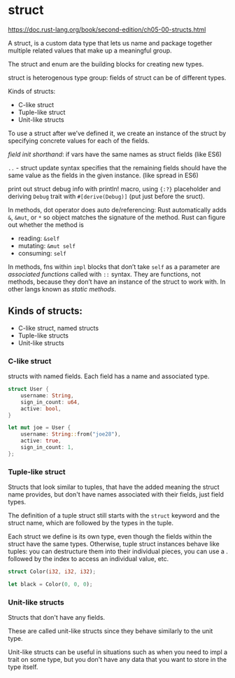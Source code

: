 # struct
https://doc.rust-lang.org/book/second-edition/ch05-00-structs.html

A struct, is a custom data type that lets us name and package together multiple 
related values that make up a meaningful group.

The struct and enum are the building blocks for creating new types.

struct is heterogenous type group: fields of struct can be of different types.

Kinds of structs:
- C-like struct
- Tuple-like struct
- Unit-like structs


To use a struct after we’ve defined it, we create an instance of
the struct by specifying concrete values for each of the fields.

*field init shorthand*: if vars have the same names as struct fields (like ES6)

`..` - struct update syntax specifies that the remaining fields should have
the same value as the fields in the given instance. (like spread in ES6)

print out struct debug info with println! macro, using `{:?}` placeholder and 
  deriving `Debug` trait with `#[derive(Debug)]` (put just before the sruct).

In methods, dot operator does auto de/referencing: Rust automatically adds 
  `&`, `&mut`, or `*` so object matches the signature of the method.
  Rust can figure out whether the method is
  - reading: `&self`
  - mutating: `&mut self`
  - consuming: `self`

In methods, fns within `impl` blocks that don’t take `self` as a parameter
  are *associated functions* called with `::` syntax. They are functions, not 
  methods, because they don’t have an instance of the struct to work with.
  In other langs known as *static methods*.

## Kinds of structs:
- C-like struct, named structs
- Tuple-like structs
- Unit-like structs


### C-like struct
structs with named fields. Each field has a name and associated type.

```rust
struct User {
    username: String,
    sign_in_count: u64,
    active: bool,
}

let mut joe = User {
    username: String::from("joe28"),
    active: true,
    sign_in_count: 1,
};
```

### Tuple-like struct
Structs that look similar to tuples, that have the added meaning the struct name 
provides, but don't have names associated with their fields, just field types.

The definition of a tuple struct still starts with the `struct` keyword and the 
struct name, which are followed by the types in the tuple.

Each struct we define is its own type, even though the fields within the struct 
have the same types. Otherwise, tuple struct instances behave like tuples:
you can destructure them into their individual pieces,
you can use a . followed by the index to access an individual value, etc.


```rust
struct Color(i32, i32, i32);

let black = Color(0, 0, 0);
```



### Unit-like structs
Structs that don't have any fields.

These are called unit-like structs since they behave similarly to the unit type. 

Unit-like structs can be useful in situations such as when you need to
impl a trait on some type, but you don't have any data that you want to
store in the type itself.

